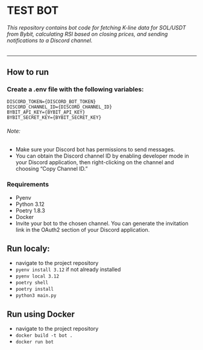 # TEST BOT
###### This repository contains bot code for fetching K-line data for SOL/USDT from Bybit, calculating RSI based on closing prices, and sending notifications to a Discord channel.
----

## How to run
### Create a .env file with the following variables:
```
DISCORD_TOKEN={DISCORD_BOT_TOKEN}
DISCORD_CHANNEL_ID={DISCORD_CHANNEL_ID}
BYBIT_API_KEY={BYBIT_API_KEY}
BYBIT_SECRET_KEY={BYBIT_SECRET_KEY}
```
###### Note:
- Make sure your Discord bot has permissions to send messages.
-  You can obtain the Discord channel ID by enabling developer mode in your Discord application, then right-clicking on the channel and choosing “Copy Channel ID.”

### Requirements
- Pyenv
- Python 3.12
- Poetry 1.8.3
- Docker
- Invite your bot to the chosen channel. You can generate the invitation link in the OAuth2 section of your Discord application.

## Run localy:
- navigate to the project repository
- `pyenv install 3.12` if not already installed
- `pyenv local 3.12`
- `poetry shell`
- `poetry install`
- `python3 main.py`

## Run using Docker
- navigate to the project repository
- `docker build -t bot .`
- `docker run bot`

